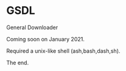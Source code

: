 # GSDL
General Downloader

Coming soon on January 2021.

Required a unix-like shell (ash,bash,dash,sh).

The end.
